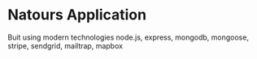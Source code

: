 # Natours Application

 Buit using modern technologies node.js, express, mongodb, mongoose, stripe, sendgrid, mailtrap, mapbox